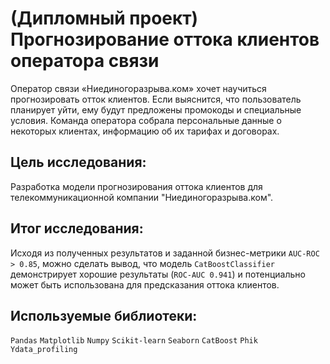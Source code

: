 # (Дипломный проект) Прогнозирование оттока клиентов оператора связи

Оператор связи «Ниединогоразрыва.ком» хочет научиться прогнозировать отток клиентов. Если выяснится, что пользователь планирует уйти, ему будут предложены промокоды и специальные условия. Команда оператора собрала персональные данные о некоторых клиентах, информацию об их тарифах и договорах.
## Цель исследования:

Разработка модели прогнозирования оттока клиентов для телекоммуникационной компании "Ниединогоразрыва.ком".

## Итог исследования:

Исходя из полученных результатов и заданной бизнес-метрики `AUC-ROC > 0.85`, можно сделать вывод, что модель `CatBoostClassifier` демонстрирует хорошие результаты (`ROC-AUC 0.941`) и потенциально может быть использована для предсказания оттока клиентов.


## Используемые библиотеки:

`Pandas` `Matplotlib` `Numpy` `Scikit-learn` `Seaborn` `CatBoost` `Phik` `Ydata_profiling`
